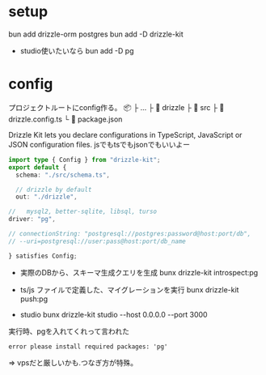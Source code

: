 # setup
bun add drizzle-orm postgres
bun add -D drizzle-kit

- studio使いたいなら
  bun add -D pg

# config
プロジェクトルートにconfig作る。
📦 <project root>
 ├ ...
 ├ 📂 drizzle
 ├ 📂 src
 ├ 📜 drizzle.config.ts
 └ 📜 package.json

Drizzle Kit lets you declare configurations in TypeScript, JavaScript or JSON configuration files.
jsでもtsでもjsonでもいいよー

```ts
import type { Config } from "drizzle-kit";
export default {
  schema: "./src/schema.ts",

  // drizzle by default
  out: "./drizzle",

//   mysql2, better-sqlite, libsql, turso
driver: "pg",

// connectionString: "postgresql://postgres:password@host:port/db",
// --uri=postgresql://user:pass@host:port/db_name

} satisfies Config;
```

- 実際のDBから、スキーマ生成クエリを生成
  bunx drizzle-kit introspect:pg

- ts/js ファイルで定義した、マイグレーションを実行
  bunx drizzle-kit push:pg

- studio
  bunx drizzle-kit studio --host 0.0.0.0 --port 3000


実行時、pgを入れてくれって言われた
  ```
  error please install required packages: 'pg'
  ```
⇒ vpsだと厳しいかも.つなぎ方が特殊。